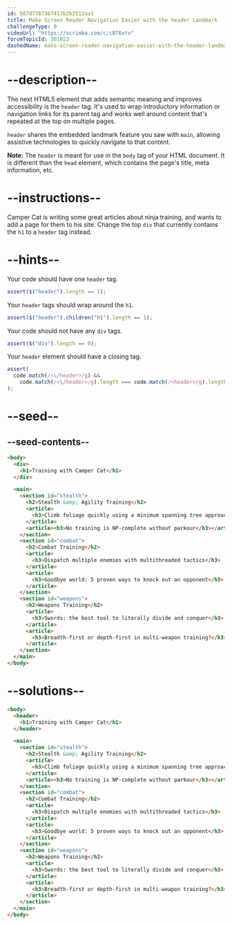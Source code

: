 ```yaml
---
id: 587d7787367417b2b2512aa1
title: Make Screen Reader Navigation Easier with the header Landmark
challengeType: 0
videoUrl: "https://scrimba.com/c/cB76vtv"
forumTopicId: 301023
dashedName: make-screen-reader-navigation-easier-with-the-header-landmark
---
```


# --description--

The next HTML5 element that adds semantic meaning and improves accessibility is the `header` tag. It's used to wrap introductory information or navigation links for its parent tag and works well around content that's repeated at the top on multiple pages.

`header` shares the embedded landmark feature you saw with `main`, allowing assistive technologies to quickly navigate to that content.

**Note:** The `header` is meant for use in the `body` tag of your HTML document. It is different than the `head` element, which contains the page's title, meta information, etc.

# --instructions--

Camper Cat is writing some great articles about ninja training, and wants to add a page for them to his site. Change the top `div` that currently contains the `h1` to a `header` tag instead.

# --hints--

Your code should have one `header` tag.

```js
assert($("header").length == 1);
```

Your `header` tags should wrap around the `h1`.

```js
assert($("header").children("h1").length == 1);
```

Your code should not have any `div` tags.

```js
assert($("div").length == 0);
```

Your `header` element should have a closing tag.

```js
assert(
  code.match(/<\/header>/g) &&
    code.match(/<\/header>/g).length === code.match(/<header>/g).length
);
```

# --seed--

## --seed-contents--

```html
<body>
  <div>
    <h1>Training with Camper Cat</h1>
  </div>

  <main>
    <section id="stealth">
      <h2>Stealth &amp; Agility Training</h2>
      <article>
        <h3>Climb foliage quickly using a minimum spanning tree approach</h3>
      </article>
      <article><h3>No training is NP-complete without parkour</h3></article>
    </section>
    <section id="combat">
      <h2>Combat Training</h2>
      <article>
        <h3>Dispatch multiple enemies with multithreaded tactics</h3>
      </article>
      <article>
        <h3>Goodbye world: 5 proven ways to knock out an opponent</h3>
      </article>
    </section>
    <section id="weapons">
      <h2>Weapons Training</h2>
      <article>
        <h3>Swords: the best tool to literally divide and conquer</h3>
      </article>
      <article>
        <h3>Breadth-first or depth-first in multi-weapon training?</h3>
      </article>
    </section>
  </main>
</body>
```

# --solutions--

```html
<body>
  <header>
    <h1>Training with Camper Cat</h1>
  </header>

  <main>
    <section id="stealth">
      <h2>Stealth &amp; Agility Training</h2>
      <article>
        <h3>Climb foliage quickly using a minimum spanning tree approach</h3>
      </article>
      <article><h3>No training is NP-complete without parkour</h3></article>
    </section>
    <section id="combat">
      <h2>Combat Training</h2>
      <article>
        <h3>Dispatch multiple enemies with multithreaded tactics</h3>
      </article>
      <article>
        <h3>Goodbye world: 5 proven ways to knock out an opponent</h3>
      </article>
    </section>
    <section id="weapons">
      <h2>Weapons Training</h2>
      <article>
        <h3>Swords: the best tool to literally divide and conquer</h3>
      </article>
      <article>
        <h3>Breadth-first or depth-first in multi-weapon training?</h3>
      </article>
    </section>
  </main>
</body>
```
